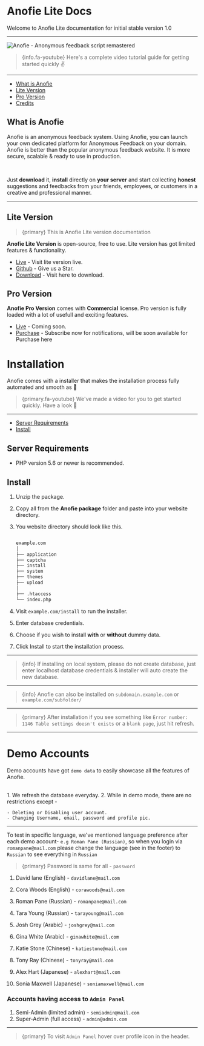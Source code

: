 # Anofie Lite Docs

Welcome to Anofie Lite documentation for initial stable version 1.0

---

![Anofie - Anonymous feedback script remastered](https://anofie-docs.classiebit.com/images/anofie-docs-banner-1.jpg "Anofie - Anonymous feedback script remastered")


> {info.fa-youtube} Here's a complete video tutorial guide for getting started quickly ✌️

---

- [What is Anofie](#What-is-Anofie)
- [Lite Version](#Lite-version)
- [Pro Version](#Pro-version)
- [Credits](#Credits)

<a name="What-is-Anofie"></a>
## What is Anofie

Anofie is an anonymous feedback system. Using Anofie, you can launch your own dedicated platform for Anonymous Feedback on your domain. Anofie is better than the popular anonymous feedback website. It is more secure, scalable & ready to use in production. 

<br>

Just **download** it, **install** directly on **your server** and start collecting **honest** suggestions and feedbacks from your friends, employees, or customers in a creative and professional manner.

---

<a name="Lite-version"></a>
## Lite Version

>{primary} This is Anofie Lite version documentation

**Anofie Lite Version** is open-source, free to use. Lite version has got limited features & functionality.

+ [Live](https://anofie.classiebit.com) - Visit lite version live.
+ [Github](https://github.com/classiebit/anofie) - Give us a Star.
+ [Download](https://classiebit.com/anofie) - Visit here to download.


<a name="Pro-version"></a>
## Pro Version

**Anofie Pro Version** comes with **Commercial** license. Pro version is fully loaded with a lot of usefull and exciting features.

+ [Live](https://anofie.com) - Coming soon.
+ [Purchase](https://classiebit.com/anofie-pro) - Subscribe now for notifications, will be soon available for Purchase here


# Installation

Anofie comes with a installer that makes the installation process fully automated and smooth as 🍻

> {primary.fa-youtube} We've made a video for you to get started quickly. Have a look 💪

---

- [Server Requirements](#Server-Requirements)
- [Install](#Install)


<a name="Server-Requirements"></a>
## Server Requirements

* PHP version 5.6 or newer is recommended.


<a name="Install"></a>
## Install

1. Unzip the package.
2. Copy all from the **Anofie package** folder and paste into your website directory.
3. You website directory should look like this.

    ```bash

    example.com
    │
    ├── application
    ├── captcha
    ├── install
    ├── system
    ├── themes
    ├── upload
    │
    ├── .htaccess
    └── index.php

    ```

4. Visit `example.com/install` to run the installer. 
5. Enter database credentials.
6. Choose if you wish to install **with** or **without** dummy data.
7. Click Install to start the installation process.


---

> {info} If installing on local system, please do not create database, just enter localhost database credentials & installer will auto create the new database.

---

> {info} Anofie can also be installed on `subdomain.example.com` or `example.com/subfolder/`

---

> {primary} After installation if you see something like `Error number: 1146 Table settings doesn't exists` or a `blank page`, just hit refresh.

---

# Demo Accounts

Demo accounts have got `demo data` to easily showcase all the features of Anofie.

<br>
1. We refresh the database everyday.
2. While in demo mode, there are no restrictions except -

    - Deleting or Disabling user account.
    - Changing Username, email, password and profile pic.


---

To test in specific language, we've mentioned language preference after each demo account- 
`e.g Roman Pane (Russian)`, so when you login via `romanpane@mail.com` please change the language (see in the footer) to `Russian` to see everything in `Russian`

> {primary} Password is same for all - `password`

1. David lane (English)         - `davidlane@mail.com`
2. Cora Woods (English)         - `corawoods@mail.com`

3. Roman Pane (Russian)         - `romanpane@mail.com`
4. Tara Young (Russian)         - `tarayoung@mail.com`

5. Josh Grey (Arabic)           - `joshgrey@mail.com`
6. Gina White (Arabic)          - `ginawhite@mail.com`

7. Katie Stone (Chinese)        - `katiestone@mail.com`
8. Tony Ray (Chinese)           - `tonyray@mail.com`

9. Alex Hart (Japanese)         - `alexhart@mail.com`
10. Sonia Maxwell (Japanese)    - `soniamaxwell@mail.com`



### Accounts having access to `Admin Panel`

1. Semi-Admin (limited admin)   - `semiadmin@mail.com`
2. Super-Admin (full access)    - `admin@admin.com`

---

>{primary} To visit `Admin Panel` hover over profile icon in the header.